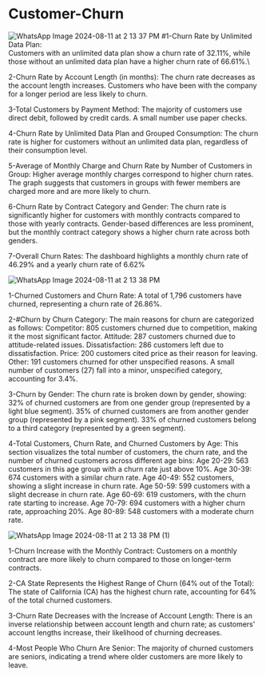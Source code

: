 # Customer-Churn
![WhatsApp Image 2024-08-11 at 2 13 37 PM](https://github.com/user-attachments/assets/52c1e2a3-0267-4546-a544-50d699cab991)
#1-Churn Rate by Unlimited Data Plan:\
Customers with an unlimited data plan show a churn rate of 32.11%, while those without an unlimited data plan have a higher churn rate of 66.61%.\

2-Churn Rate by Account Length (in months):
The churn rate decreases as the account length increases. Customers who have been with the company for a longer period are less likely to churn.

3-Total Customers by Payment Method:
The majority of customers use direct debit, followed by credit cards. A small number use paper checks.

4-Churn Rate by Unlimited Data Plan and Grouped Consumption:
The churn rate is higher for customers without an unlimited data plan, regardless of their consumption level.

5-Average of Monthly Charge and Churn Rate by Number of Customers in Group:
Higher average monthly charges correspond to higher churn rates. The graph suggests that customers in groups with fewer members are charged more and are more likely to churn.

6-Churn Rate by Contract Category and Gender:
The churn rate is significantly higher for customers with monthly contracts compared to those with yearly contracts.
Gender-based differences are less prominent, but the monthly contract category shows a higher churn rate across both genders.

7-Overall Churn Rates:
The dashboard highlights a monthly churn rate of 46.29% and a yearly churn rate of 6.62%

![WhatsApp Image 2024-08-11 at 2 13 38 PM](https://github.com/user-attachments/assets/1fd47067-f79c-408a-8924-3e7f0b9dd774)

1-Churned Customers and Churn Rate:
A total of 1,796 customers have churned, representing a churn rate of 26.86%.

2-#Churn by Churn Category:
The main reasons for churn are categorized as follows:
Competitor: 805 customers churned due to competition, making it the most significant factor.
Attitude: 287 customers churned due to attitude-related issues.
Dissatisfaction: 286 customers left due to dissatisfaction.
Price: 200 customers cited price as their reason for leaving.
Other: 191 customers churned for other unspecified reasons.
A small number of customers (27) fall into a minor, unspecified category, accounting for 3.4%.

3-Churn by Gender:
The churn rate is broken down by gender, showing:
32% of churned customers are from one gender group (represented by a light blue segment).
35% of churned customers are from another gender group (represented by a pink segment).
33% of churned customers belong to a third category (represented by a green segment).

4-Total Customers, Churn Rate, and Churned Customers by Age:
This section visualizes the total number of customers, the churn rate, and the number of churned customers across different age bins:
Age 20-29: 563 customers in this age group with a churn rate just above 10%.
Age 30-39: 674 customers with a similar churn rate.
Age 40-49: 552 customers, showing a slight increase in churn rate.
Age 50-59: 599 customers with a slight decrease in churn rate.
Age 60-69: 619 customers, with the churn rate starting to increase.
Age 70-79: 694 customers with a higher churn rate, approaching 20%.
Age 80-89: 548 customers with a moderate churn rate.

![WhatsApp Image 2024-08-11 at 2 13 38 PM (1)](https://github.com/user-attachments/assets/57fd9a22-2897-44a2-84b3-a3fba27cf1cf)

1-Churn Increase with the Monthly Contract:
Customers on a monthly contract are more likely to churn compared to those on longer-term contracts.

2-CA State Represents the Highest Range of Churn (64% out of the Total):
The state of California (CA) has the highest churn rate, accounting for 64% of the total churned customers.

3-Churn Rate Decreases with the Increase of Account Length:
There is an inverse relationship between account length and churn rate; as customers' account lengths increase, their likelihood of churning decreases.

4-Most People Who Churn Are Senior:
The majority of churned customers are seniors, indicating a trend where older customers are more likely to leave.
